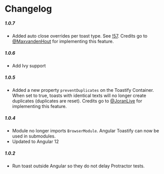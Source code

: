 # Changelog

##### 1.0.7

- Added auto close overrides per toast type. See [!57](https://github.com/scenius-software/angular-toastify/pull/53). Credits go to [@MaxvandenHout](https://github.com/MaxvandenHout) for implementing this feature.

##### 1.0.6

- Add Ivy support

##### 1.0.5

- Added a new property `preventDuplicates` on the Toastify Container. When set to true, toasts with identical texts will no longer create duplicates (duplicates are reset). Credits go to [@JoranLive](https://github.com/JoranLive) for implementing this feature.

##### 1.0.4

- Module no longer imports `BrowserModule`. Angular Toastify can now be used in submodules.
- Updated to Angular 12

##### 1.0.2

- Run toast outside Angular so they do not delay Protractor tests.
